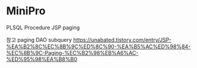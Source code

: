 # MiniPro
PLSQL Procedure
JSP paging

참고
paging DAO subquery
https://unabated.tistory.com/entry/JSP-%EA%B2%8C%EC%8B%9C%ED%8C%90-%EA%B5%AC%ED%98%84-%EC%8B%9C-Paging-%EC%B2%98%EB%A6%AC-%ED%95%98%EA%B8%B0
